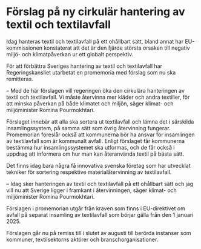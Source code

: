 # Förslag på ny cirkulär hantering av textil och textilavfall

Idag hanteras textil och textilavfall på ett ohållbart sätt, bland annat har EU\-kommissionen konstaterat att det är den fjärde största orsaken till negativ miljö\- och klimatpåverkan ur ett globalt perspektiv.

För att förbättra Sveriges hantering av textil och textilavfall har Regeringskansliet utarbetat en promemoria med förslag som nu ska remitteras.

– Med de här förslagen vill regeringen öka den cirkulära hanteringen av textil och textilavfall. Vi måste återvinna mer kläder och andra textilier, för att minska påverkan på både klimatet och miljön, säger klimat\- och miljöminister Romina Pourmokhtari.

Förslaget innebär att alla ska sortera ut textilavfall och lämna det i särskilda insamlingssystem, på samma sätt som övrig återvinning fungerar. Promemorian föreslår också att kommunerna bör ha ansvar för insamlingen av textilavfall som är kommunalt avfall. Enligt förslaget får kommunerna bestämma hur insamlingssystemet ska utformas, och de får också i uppdrag att informera om hur man kan återanvända textil på bästa sätt.

Det finns idag bara några få innovativa svenska företag som har utvecklat tekniker för sortering respektive materialåtervinning av textilavfall.

– Idag sker hanteringen av textil och textilavfall på ett ohållbart sätt och jag vill nu att Sverige ligger i framkant i återvinningen, säger klimat\- och miljöminister Romina Pourmokhtari.

Förslagen i promemorian utgår från kraven som finns i EU\-direktivet om avfall på separat insamling av textilavfall som börjar gälla från den 1 januari 2025\.

Förslagen går nu på remiss till i slutet av augusti till berörda instanser som kommuner, textilsektorns aktörer och branschorganisationer.
